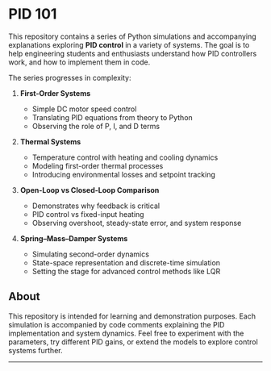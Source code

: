 # PID 101

This repository contains a series of Python simulations and accompanying explanations exploring **PID control** in a variety of systems. The goal is to help engineering students and enthusiasts understand how PID controllers work, and how to implement them in code.

The series progresses in complexity:

1. **First-Order Systems**  
   - Simple DC motor speed control  
   - Translating PID equations from theory to Python  
   - Observing the role of P, I, and D terms

2. **Thermal Systems**  
   - Temperature control with heating and cooling dynamics  
   - Modeling first-order thermal processes  
   - Introducing environmental losses and setpoint tracking

3. **Open-Loop vs Closed-Loop Comparison**  
   - Demonstrates why feedback is critical  
   - PID control vs fixed-input heating  
   - Observing overshoot, steady-state error, and system response

4. **Spring–Mass–Damper Systems**  
   - Simulating second-order dynamics  
   - State-space representation and discrete-time simulation  
   - Setting the stage for advanced control methods like LQR


## About
This repository is intended for learning and demonstration purposes. Each simulation is accompanied by code comments explaining the PID implementation and system dynamics.
Feel free to experiment with the parameters, try different PID gains, or extend the models to explore control systems further.

---
